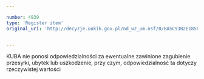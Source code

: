 ```yaml
---

number: 4939
type: 'Register item'
original_uri: 'http://decyzje.uokik.gov.pl/nd_wz_um.nsf/0/BA5C93B2E1858DBFC1257B8E002A51AB?OpenDocument'


---
```


KUBA nie ponosi odpowiedzialności za ewentualne zawinione zagubienie przesyłki, ubytek lub uszkodzenie, przy czym, odpowiedzialność ta dotyczy rzeczywistej wartości
